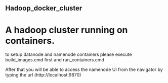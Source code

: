 ## Hadoop_docker_cluster
# A hadoop cluster running on containers.

to setup datanode and namenode containers please execute build_images.cmd first and run_containers.cmd

After that you will be able to access the namenode UI from the navigator by typing the url (http://localhost:9870)
